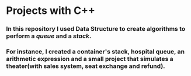 # **Projects with C++**

### In this repository I used Data Structure to create algorithms to perform a _queue_ and a _stack_.
### For instance, I created a container's stack, hospital queue, an arithmetic expression and a small project that simulates a theater(with sales system, seat exchange and refund).
